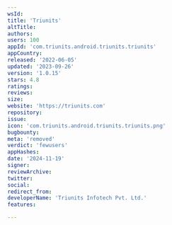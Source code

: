 ```yaml
---
wsId: 
title: 'Triunits'
altTitle: 
authors: 
users: 100
appId: 'com.triunits.android.triunits.triunits'
appCountry: 
released: '2022-06-05'
updated: '2023-09-26'
version: '1.0.15'
stars: 4.8
ratings: 
reviews: 
size: 
website: 'https://triunits.com'
repository: 
issue: 
icon: 'com.triunits.android.triunits.triunits.png'
bugbounty: 
meta: 'removed'
verdict: 'fewusers'
appHashes: 
date: '2024-11-19'
signer: 
reviewArchive: 
twitter: 
social: 
redirect_from: 
developerName: 'Triunits Infotech Pvt. Ltd.'
features: 

---
```


